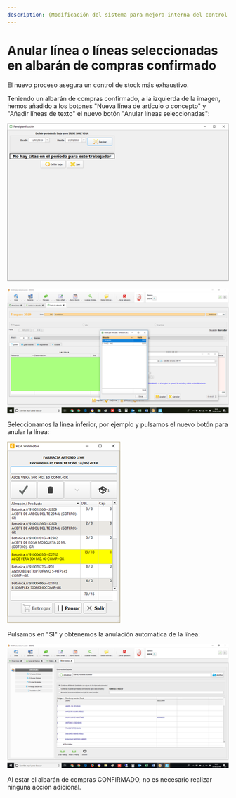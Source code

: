 ```yaml
---
description: (Modificación del sistema para mejora interna del control de stock)
---
```


# Anular línea o líneas seleccionadas en albarán de compras confirmado

El nuevo proceso asegura un control de stock más exhaustivo. 

Teniendo un albarán de compras confirmado, a la izquierda de la imagen, hemos añadido a los botones "Nueva línea de artículo o concepto" y "Añadir líneas de texto" el nuevo botón "Anular líneas seleccionadas":

![Anular l&#xED;neas seleccionadas](../../.gitbook/assets/image%20%28454%29.png)

![](../../.gitbook/assets/image%20%28369%29.png)

Seleccionamos la línea inferior, por ejemplo y pulsamos el nuevo botón para anular la línea:

![](../../.gitbook/assets/image%20%28121%29.png)

Pulsamos en "SI" y obtenemos la anulación automática de la línea:

![](../../.gitbook/assets/image%20%28131%29.png)

Al estar el albarán de compras CONFIRMADO, no es necesario realizar ninguna acción adicional.


